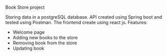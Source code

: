 Book Store project

Storing data in a postgreSQL database. API created using Spring boot and tested using Postman. The frontend create using react js.
Features: 
<ul>
    <li>Welcome page</li>
    <li>Adding new books to the store</li>
    <li>Removing book from the store</li>
    <li>Updating book</li>
</ul>

